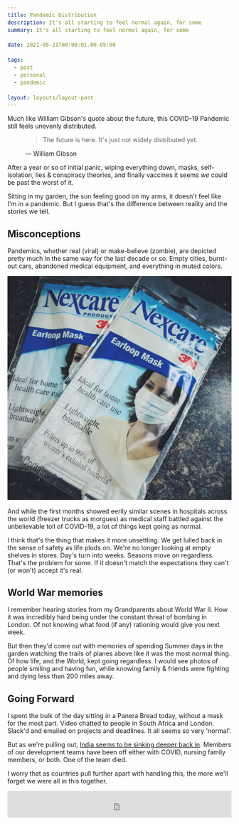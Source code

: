 ```yaml
---
title: Pandemic Distribution
description: It's all starting to feel normal again, for some
summary: It's all starting to feel normal again, for some

date: 2021-05-21T00:00:01.00-05:00

tags:
  - post
  - personal
  - pandemic

layout: layouts/layout-post
---
```

Much like William Gibson's quote about the future, this COVID-19 Pandemic still feels unevenly distributed.

<figure class="blockquote">
    <blockquote cite="link to original">
        <p>The future is here. It's just not widely distributed yet.</p>
    </blockquote>
    <figcaption>— William Gibson</figcaption>
</figure>

After a year or so of initial panic, wiping everything down, masks, self-isolation, lies & conspiracy theories, and finally vaccines it seems <em>we</em> could be past the worst of it.

Sitting in my garden, the sun feeling good on my arms, it doesn't feel like I'm in a pandemic. But I guess that's the difference between reality and the stories we tell.

## Misconceptions
Pandemics, whether real (viral) or make-believe (zombie), are depicted pretty much in the same way for the last decade or so. Empty cities, burnt-out cars, abandoned medical equipment, and everything in muted colors.

<img class="img-border" src="/img/2020-04-05 11.06.32 1.jpg" alt="3M face masks">

And while the first months showed eerily similar scenes in hospitals across the world (freezer trucks as morgues) as medical staff battled against the unbelievable toll of COVID-19, a lot of things kept going as normal.

I think that's the thing that makes it more unsettling.  We get lulled back in the sense of safety as life plods on. We're no longer looking at empty shelves in stores. Day's turn into weeks. Seasons move on regardless. That's the problem for some. If it doesn't match the expectations they can't (or won't) accept it's real.

## World War memories
I remember hearing stories from my Grandparents about World War II. How it was incredibly hard being under the constant threat of bombing in London. Of not knowing what food (if any) rationing would give you next week.

But then they'd come out with memories of spending Summer days in the garden watching the trails of planes above like it was the most normal thing. Of how life, and the World, kept going regardless. I would see photos of people smiling and having fun, while knowing family & friends were fighting and dying less than 200 miles away.

## Going Forward
I spent the bulk of the day sitting in a Panera Bread today, without a mask for the most part. Video chatted to people in South Africa and London. Slack'd and emailed on projects and deadlines. It all seems so very 'normal'.

But as we're pulling out, [India seems to be sinking deeper back in](https://www.bbc.com/news/world-asia-india-56939011 "BBC News article"). Members of our development teams have been off either with COVID, nursing family members, or both. One of the team died.

I worry that as countries pull further apart with handling this, the more we'll forget we were all in this together.

<iframe width="100%" height="60" src="https://www.mixcloud.com/widget/iframe/?hide_cover=1&mini=1&feed=%2Fbassmanf%2Fcmso-learning-by-listening-vol-1-preview%2F" frameborder="0" ></iframe>



 
